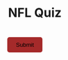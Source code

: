<!DOCTYPE html>
<html>
  <head>
    <style>
      #quiz-form {
        width: 500px;
        margin: 0 auto;
        text-align: left;
      }
      .question {
        font-weight: bold;
        margin-top: 20px;
      }
      .options {
        margin-left: 20px;
      }
      .options label {
        display: block;
        margin-bottom: 10px;
      }
      #submit-btn {
        margin-top: 20px;
        padding: 10px 20px;
        background-color: brown;
        border: none;
        border-radius: 5px;
        cursor: pointer;
      }
      .results {
        margin-top: 20px;
        font-weight: bold;
      }
      .correct {
        color: green;
      }
      .incorrect {
        color: red;
      }
    </style>
  </head>
  <body>
    <form id="quiz-form">
      <h1>NFL Quiz</h1>
    </form>
    <button id="submit-btn">Submit</button>
    <div class="results"></div>
    
<script>
      const questions = [
        {
          question: "Which NFL Logo is blue and red?",
          options: [
            "Jaguars",
            "Falcons",
            "Bills",
            "Eagles"
          ],
          answer: "Bills"
        },
        {
          question: "Which NFL logo has an arrowhead?",
          options: [
            "Steelers",
            "Chiefs",
            "Chargers",
            "Patriots"
          ],
          answer: "Cheifs"
        },
        {
          question: "Which NFL logo is similar to a lighting bolt?",
          options: [
            "Jets",
            "Buccaneers",
            "Raiders",
            "Cowboys"
          ],
          answer: "Chargers"
        },
        {
          question: "Which NFL logo is just a c?",
          options: [
            "Dolphins",
            "Packers",
            "Cardinals",
            "Bears"
          ],
          answer: "Bears"
        },
        {
          question: "Which NfL logo has bullhorns?",
          options: [
            "Texans",
            "Seahawks",
            "Titans",
            "Browns"
          ],
          answer: "Texans"
        }
      ];
      
      
    